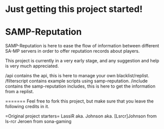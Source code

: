 Just getting this project started!
=======
SAMP-Reputation
=======

SAMP-Reputation is here to ease the flow of information between different SA-MP servers in order to offer reputation records about players.

This project is currently in a very early stage, and any suggestion and help is very much appreciated.

/api contains the api, this is here to manage your own blacklist/replist.
/filterscript contains example scripts using samp-reputation.
/include contains the samp-reputation includes, this is here to get the information from a replist.

=======
Feel free to fork this project, but make sure that you leave the following credits in it.

=Original project starters=
LassiR aka. Johnson aka. [Lsrcr]Johnson from ls-rcr
Jeroen from sona-gaming